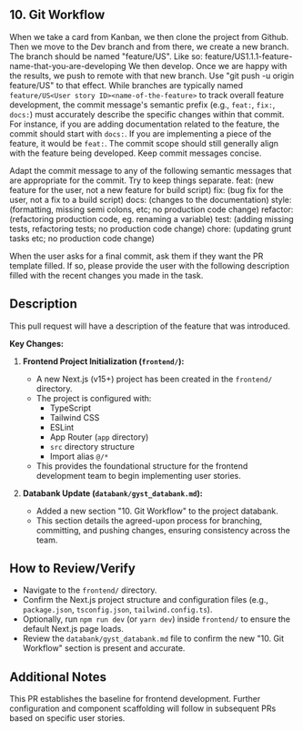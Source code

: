 ## 10. Git Workflow

When we take a card from Kanban, we then clone the project from Github. Then we move to the Dev branch and from there, we create a new branch. The branch should be named "feature/US<User story ID><name-of-the-feature>". Like so: feature/US1.1.1-feature-name-that-you-are-developing
We then develop.
Once we are happy with the results, we push to remote with that new branch. Use "git push -u origin feature/US<User story ID><name-of-the-feature>" to that effect.
While branches are typically named `feature/US<User story ID><name-of-the-feature>` to track overall feature development, the commit message's semantic prefix (e.g., `feat:`, `fix:`, `docs:`) must accurately describe the specific changes within that commit. For instance, if you are adding documentation related to the feature, the commit should start with `docs:`. If you are implementing a piece of the feature, it would be `feat:`. The commit scope should still generally align with the feature being developed. Keep commit messages concise.

Adapt the commit message to any of the following semantic messages that are appropriate for the commit. Try to keep things separate.
feat: (new feature for the user, not a new feature for build script)
fix: (bug fix for the user, not a fix to a build script)
docs: (changes to the documentation)
style: (formatting, missing semi colons, etc; no production code change)
refactor: (refactoring production code, eg. renaming a variable)
test: (adding missing tests, refactoring tests; no production code change)
chore: (updating grunt tasks etc; no production code change)


When the user asks for a final commit, ask them if they want the PR template filled. If so, please provide the user with the following description filled with the recent changes you made in the task.

## Description

This pull request will have a description of the feature that was introduced.

**Key Changes:**

1.  **Frontend Project Initialization (`frontend/`):**
    *   A new Next.js (v15+) project has been created in the `frontend/` directory.
    *   The project is configured with:
        *   TypeScript
        *   Tailwind CSS
        *   ESLint
        *   App Router (`app` directory)
        *   `src` directory structure
        *   Import alias `@/*`
    *   This provides the foundational structure for the frontend development team to begin implementing user stories.

2.  **Databank Update (`databank/gyst_databank.md`):**
    *   Added a new section "10. Git Workflow" to the project databank.
    *   This section details the agreed-upon process for branching, committing, and pushing changes, ensuring consistency across the team.

## How to Review/Verify

*   Navigate to the `frontend/` directory.
*   Confirm the Next.js project structure and configuration files (e.g., `package.json`, `tsconfig.json`, `tailwind.config.ts`).
*   Optionally, run `npm run dev` (or `yarn dev`) inside `frontend/` to ensure the default Next.js page loads.
*   Review the `databank/gyst_databank.md` file to confirm the new "10. Git Workflow" section is present and accurate.

## Additional Notes

This PR establishes the baseline for frontend development. Further configuration and component scaffolding will follow in subsequent PRs based on specific user stories.
